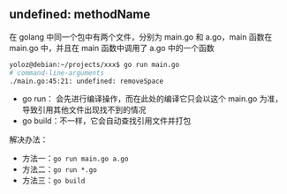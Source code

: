 ## undefined: methodName

在 golang 中同一个包中有两个文件，分别为 main.go 和 a.go，main 函数在 main.go 中，并且在 main 函数中调用了 a.go 中的一个函数

```bash
yoloz@debian:~/projects/xxx$ go run main.go
# command-line-arguments
./main.go:45:21: undefined: removeSpace
```

- go run： 会先进行编译操作，而在此处的编译它只会以这个 main.go 为准，导致引用其他文件出现找不到的情况
- go build：不一样，它会自动查找引用文件并打包

解决办法：

- 方法一：`go run main.go a.go`
- 方法二：`go run *.go`
- 方法三：`go build`